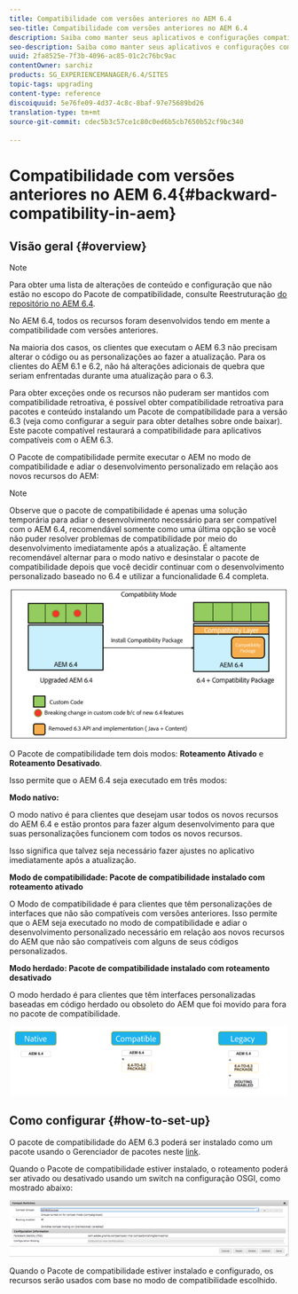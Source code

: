 ```yaml
---
title: Compatibilidade com versões anteriores no AEM 6.4
seo-title: Compatibilidade com versões anteriores no AEM 6.4
description: Saiba como manter seus aplicativos e configurações compatíveis com o AEM 6.4
seo-description: Saiba como manter seus aplicativos e configurações compatíveis com o AEM 6.4
uuid: 2fa8525e-7f3b-4096-ac85-01c2c76bc9ac
contentOwner: sarchiz
products: SG_EXPERIENCEMANAGER/6.4/SITES
topic-tags: upgrading
content-type: reference
discoiquuid: 5e76fe09-4d37-4c8c-8baf-97e75689bd26
translation-type: tm+mt
source-git-commit: cdec5b3c57ce1c80c0ed6b5cb7650b52cf9bc340

---
```



# Compatibilidade com versões anteriores no AEM 6.4{#backward-compatibility-in-aem}

## Visão geral {#overview}

>[!NOTE]
>
>Para obter uma lista de alterações de conteúdo e configuração que não estão no escopo do Pacote de compatibilidade, consulte Reestruturação [do repositório no AEM 6.4](/help/sites-deploying/repository-restructuring.md).

No AEM 6.4, todos os recursos foram desenvolvidos tendo em mente a compatibilidade com versões anteriores.

Na maioria dos casos, os clientes que executam o AEM 6.3 não precisam alterar o código ou as personalizações ao fazer a atualização. Para os clientes do AEM 6.1 e 6.2, não há alterações adicionais de quebra que seriam enfrentadas durante uma atualização para o 6.3.

Para obter exceções onde os recursos não puderam ser mantidos com compatibilidade retroativa, é possível obter compatibilidade retroativa para pacotes e conteúdo instalando um Pacote de compatibilidade para a versão 6.3 (veja como configurar a seguir para obter detalhes sobre onde baixar). Este pacote compatível restaurará a compatibilidade para aplicativos compatíveis com o AEM 6.3.

O Pacote de compatibilidade permite executar o AEM no modo de compatibilidade e adiar o desenvolvimento personalizado em relação aos novos recursos do AEM:

>[!NOTE]
>
>Observe que o pacote de compatibilidade é apenas uma solução temporária para adiar o desenvolvimento necessário para ser compatível com o AEM 6.4, recomendável somente como uma última opção se você não puder resolver problemas de compatibilidade por meio do desenvolvimento imediatamente após a atualização. É altamente recomendável alternar para o modo nativo e desinstalar o pacote de compatibilidade depois que você decidir continuar com o desenvolvimento personalizado baseado no 6.4 e utilizar a funcionalidade 6.4 completa.

![screen_shot_2018-04-05at43339pm](assets/screen_shot_2018-04-05at43339pm.png)

O Pacote de compatibilidade tem dois modos: **Roteamento Ativado** e **Roteamento Desativado**.

Isso permite que o AEM 6.4 seja executado em três modos:

**Modo nativo:**

O modo nativo é para clientes que desejam usar todos os novos recursos do AEM 6.4 e estão prontos para fazer algum desenvolvimento para que suas personalizações funcionem com todos os novos recursos.

Isso significa que talvez seja necessário fazer ajustes no aplicativo imediatamente após a atualização.

**Modo de compatibilidade: Pacote de compatibilidade instalado com roteamento ativado**

O Modo de compatibilidade é para clientes que têm personalizações de interfaces que não são compatíveis com versões anteriores. Isso permite que o AEM seja executado no modo de compatibilidade e adiar o desenvolvimento personalizado necessário em relação aos novos recursos do AEM que não são compatíveis com alguns de seus códigos personalizados.

**Modo herdado: Pacote de compatibilidade instalado com roteamento desativado**

O modo herdado é para clientes que têm interfaces personalizadas baseadas em código herdado ou obsoleto do AEM que foi movido para fora no pacote de compatibilidade.

![image2018-2-12_23-58-37](assets/image2018-2-12_23-58-37.png)

## Como configurar {#how-to-set-up}

O pacote de compatibilidade do AEM 6.3 poderá ser instalado como um pacote usando o Gerenciador de pacotes neste [link](https://www.adobeaemcloud.com/content/marketplace/marketplaceProxy.html?packagePath=/content/companies/public/adobe/packages/cq640/compatpack/aem-compat-cq64-to-cq63).

Quando o Pacote de compatibilidade estiver instalado, o roteamento poderá ser ativado ou desativado usando um switch na configuração OSGI, como mostrado abaixo:

![screen_shot_2017-11-27at122421pm](assets/screen_shot_2017-11-27at122421pm.png)

Quando o Pacote de compatibilidade estiver instalado e configurado, os recursos serão usados com base no modo de compatibilidade escolhido.
